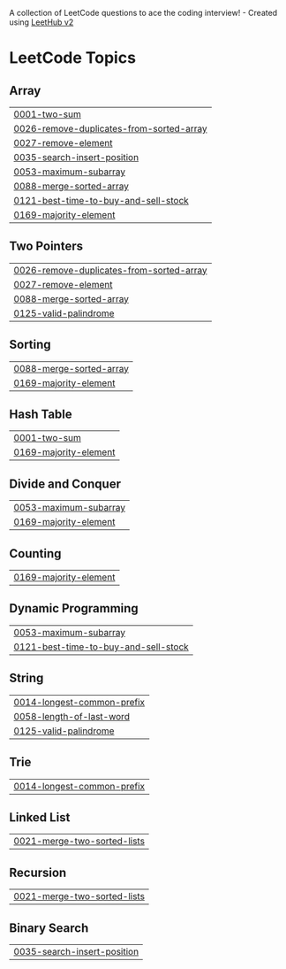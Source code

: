 A collection of LeetCode questions to ace the coding interview! - Created using [LeetHub v2](https://github.com/arunbhardwaj/LeetHub-2.0)
<!---LeetCode Topics Start-->
# LeetCode Topics
## Array
|  |
| ------- |
| [0001-two-sum](https://github.com/Oussama-Sfiri/LeetCode_Solutions/tree/master/0001-two-sum) |
| [0026-remove-duplicates-from-sorted-array](https://github.com/Oussama-Sfiri/LeetCode_Solutions/tree/master/0026-remove-duplicates-from-sorted-array) |
| [0027-remove-element](https://github.com/Oussama-Sfiri/LeetCode_Solutions/tree/master/0027-remove-element) |
| [0035-search-insert-position](https://github.com/Oussama-Sfiri/LeetCode_Solutions/tree/master/0035-search-insert-position) |
| [0053-maximum-subarray](https://github.com/Oussama-Sfiri/LeetCode_Solutions/tree/master/0053-maximum-subarray) |
| [0088-merge-sorted-array](https://github.com/Oussama-Sfiri/LeetCode_Solutions/tree/master/0088-merge-sorted-array) |
| [0121-best-time-to-buy-and-sell-stock](https://github.com/Oussama-Sfiri/LeetCode_Solutions/tree/master/0121-best-time-to-buy-and-sell-stock) |
| [0169-majority-element](https://github.com/Oussama-Sfiri/LeetCode_Solutions/tree/master/0169-majority-element) |
## Two Pointers
|  |
| ------- |
| [0026-remove-duplicates-from-sorted-array](https://github.com/Oussama-Sfiri/LeetCode_Solutions/tree/master/0026-remove-duplicates-from-sorted-array) |
| [0027-remove-element](https://github.com/Oussama-Sfiri/LeetCode_Solutions/tree/master/0027-remove-element) |
| [0088-merge-sorted-array](https://github.com/Oussama-Sfiri/LeetCode_Solutions/tree/master/0088-merge-sorted-array) |
| [0125-valid-palindrome](https://github.com/Oussama-Sfiri/LeetCode_Solutions/tree/master/0125-valid-palindrome) |
## Sorting
|  |
| ------- |
| [0088-merge-sorted-array](https://github.com/Oussama-Sfiri/LeetCode_Solutions/tree/master/0088-merge-sorted-array) |
| [0169-majority-element](https://github.com/Oussama-Sfiri/LeetCode_Solutions/tree/master/0169-majority-element) |
## Hash Table
|  |
| ------- |
| [0001-two-sum](https://github.com/Oussama-Sfiri/LeetCode_Solutions/tree/master/0001-two-sum) |
| [0169-majority-element](https://github.com/Oussama-Sfiri/LeetCode_Solutions/tree/master/0169-majority-element) |
## Divide and Conquer
|  |
| ------- |
| [0053-maximum-subarray](https://github.com/Oussama-Sfiri/LeetCode_Solutions/tree/master/0053-maximum-subarray) |
| [0169-majority-element](https://github.com/Oussama-Sfiri/LeetCode_Solutions/tree/master/0169-majority-element) |
## Counting
|  |
| ------- |
| [0169-majority-element](https://github.com/Oussama-Sfiri/LeetCode_Solutions/tree/master/0169-majority-element) |
## Dynamic Programming
|  |
| ------- |
| [0053-maximum-subarray](https://github.com/Oussama-Sfiri/LeetCode_Solutions/tree/master/0053-maximum-subarray) |
| [0121-best-time-to-buy-and-sell-stock](https://github.com/Oussama-Sfiri/LeetCode_Solutions/tree/master/0121-best-time-to-buy-and-sell-stock) |
## String
|  |
| ------- |
| [0014-longest-common-prefix](https://github.com/Oussama-Sfiri/LeetCode_Solutions/tree/master/0014-longest-common-prefix) |
| [0058-length-of-last-word](https://github.com/Oussama-Sfiri/LeetCode_Solutions/tree/master/0058-length-of-last-word) |
| [0125-valid-palindrome](https://github.com/Oussama-Sfiri/LeetCode_Solutions/tree/master/0125-valid-palindrome) |
## Trie
|  |
| ------- |
| [0014-longest-common-prefix](https://github.com/Oussama-Sfiri/LeetCode_Solutions/tree/master/0014-longest-common-prefix) |
## Linked List
|  |
| ------- |
| [0021-merge-two-sorted-lists](https://github.com/Oussama-Sfiri/LeetCode_Solutions/tree/master/0021-merge-two-sorted-lists) |
## Recursion
|  |
| ------- |
| [0021-merge-two-sorted-lists](https://github.com/Oussama-Sfiri/LeetCode_Solutions/tree/master/0021-merge-two-sorted-lists) |
## Binary Search
|  |
| ------- |
| [0035-search-insert-position](https://github.com/Oussama-Sfiri/LeetCode_Solutions/tree/master/0035-search-insert-position) |
<!---LeetCode Topics End-->